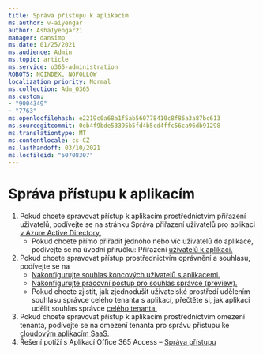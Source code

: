 ```yaml
---
title: Správa přístupu k aplikacím
ms.author: v-aiyengar
author: AshaIyengar21
manager: dansimp
ms.date: 01/25/2021
ms.audience: Admin
ms.topic: article
ms.service: o365-administration
ROBOTS: NOINDEX, NOFOLLOW
localization_priority: Normal
ms.collection: Adm_O365
ms.custom:
- "9004349"
- "7763"
ms.openlocfilehash: e2219c0a68a1f5ab560778410c8f86a3a87bc613
ms.sourcegitcommit: 0eb4f9bde53395b5fd4b5cd4ffc56ca96db91298
ms.translationtype: MT
ms.contentlocale: cs-CZ
ms.lasthandoff: 03/10/2021
ms.locfileid: "50708307"
---
```

# <a name="manage-application-access"></a>Správa přístupu k aplikacím

1. Pokud chcete spravovat přístup k aplikacím prostřednictvím přiřazení uživatelů, podívejte se na stránku Správa přiřazení uživatelů pro aplikaci [v Azure Active Directory.](https://docs.microsoft.com/azure/active-directory/manage-apps/assign-user-or-group-access-portal)
    - Pokud chcete přímo přiřadit jednoho nebo víc uživatelů do aplikace, podívejte se na úvodní příručku: Přiřazení [uživatelů k aplikaci.](https://docs.microsoft.com/azure/active-directory/manage-apps/assign-user-or-group-access-portal)
1. Pokud chcete spravovat přístup prostřednictvím oprávnění a souhlasu, podívejte se na
    - [Nakonfigurujte souhlas koncových uživatelů s aplikacemi.](https://docs.microsoft.com/azure/active-directory/manage-apps/configure-user-consent?tabs=azure-portal) 
    - [Nakonfigurujte pracovní postup pro souhlas správce (preview).](https://docs.microsoft.com/azure/active-directory/manage-apps/configure-admin-consent-workflow) 
    - Pokud chcete zjistit, jak zjednodušit uživatelské prostředí udělením souhlasu správce celého tenanta s aplikací, přečtěte si, jak aplikaci udělit souhlas správce [celého tenanta.](https://docs.microsoft.com/azure/active-directory/manage-apps/grant-admin-consent) 
1. Pokud chcete spravovat přístup k aplikacím prostřednictvím omezení tenanta, podívejte se na omezení tenanta pro správu přístupu ke [cloudovým aplikacím SaaS.](https://docs.microsoft.com/azure/active-directory/manage-apps/tenant-restrictions) 
1. Řešení potíží s Aplikací Office 365 Access – [Správa přístupu](https://docs.microsoft.com/office365/troubleshoot/access-management/cannot-add-guest-users-in-m365-admin-center)
